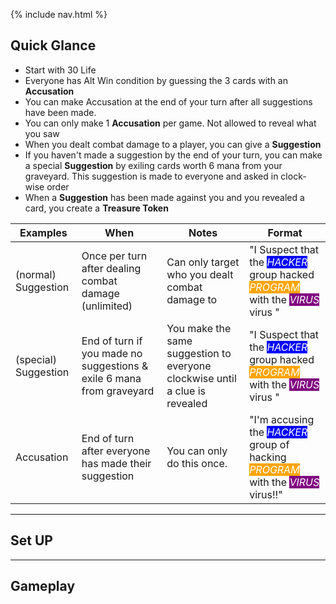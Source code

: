 {% include nav.html %}


## Quick Glance

 - Start with 30 Life
 - Everyone has Alt Win condition by guessing the 3 cards with an **Accusation**
 - You can make Accusation at the end of your turn after all suggestions have been made.
 - You can only make 1 **Accusation** per game. Not allowed to reveal what you saw
 - When you dealt combat damage to a player, you can give a **Suggestion**
 - If you haven't made a suggestion by the end of your turn, you can make a special **Suggestion** by exiling cards worth 6 mana from your graveyard. This suggestion is made to everyone and asked in clock-wise order
 - When a **Suggestion** has been made against you and you revealed a card, you create a **Treasure Token**


 | Examples |  When | Notes | Format |
| ------- | ------- | ------- | ------- |
| (normal) Suggestion | Once per turn after dealing combat damage (unlimited) | Can only target who you dealt combat damage to   |"I Suspect that the <span style="background: blue; color: white">*HACKER*</span> group hacked <span style="background: orange; color: white"> *PROGRAM*</span> with the <span style="background: purple; color: white">*VIRUS*</span> virus "|
| (special) Suggestion | End of turn if you made no suggestions & exile 6 mana from graveyard | You make the same suggestion to everyone clockwise until a clue is revealed   |"I Suspect that the <span style="background: blue; color: white">*HACKER*</span> group hacked <span style="background: orange; color: white"> *PROGRAM*</span> with the <span style="background: purple; color: white">*VIRUS*</span> virus "|
| Accusation | End of turn after everyone has made their suggestion | You can only do this once.   |"I'm accusing the <span style="background: blue; color: white">*HACKER*</span> group of hacking <span style="background: orange; color: white"> *PROGRAM*</span> with the <span style="background: purple; color: white">*VIRUS*</span> virus!!"|







---


## Set UP


---

## Gameplay
